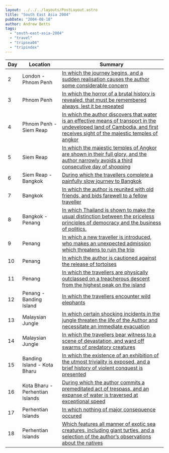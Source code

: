 ```yaml
---
layout: ../../../layouts/PostLayout.astro
title: "South East Asia 2004"
pubDate: "2004-08-18"
author: Andrew Betts
tags: 
  - "south-east-asia-2004"
  - "travel"
  - "tripsea04"
  - "tripindex"
---
```


| Day | Location | Summary |
| --- | --- | --- |
| 2 | London - Phnom Penh | [In which the journey begins, and a sudden realisation causes the author some considerable concern](http://trib.tv/2004/08/day-2.html) |
| 3 | Phnom Penh | [In which the horror of a brutal history is revealed, that must be remembered always, lest it be repeated](http://trib.tv/2004/08/day-3.html) |
| 4 | Phnom Penh - Siem Reap | [In which the author discovers that water is an effective means of transport in the undeveloped land of Cambodia, and first receives sight of the majestic temples of angkor](http://trib.tv/2004/08/day-4.html) |
| 5 | Siem Reap | [In which the majestic temples of Angkor are shown in their full glory, and the author narrowly avoids a third consecutive day of shopping](http://trib.tv/2004/08/day-5.html) |
| 6 | Siem Reap - Bangkok | [During which the travellers complete a painfully slow journey to Bangkok](http://trib.tv/2004/08/day-6.html) |
| 7 | Bangkok | [In which the author is reunited with old friends, and bids farewell to a fellow traveller](http://trib.tv/2004/08/day-7.html) |
| 8 | Bangkok - Penang | [In which Thailand is shown to make the usual distinction between the priceless principles of democracy and the business of politics.](http://trib.tv/2004/08/day-8.html) |
| 9 | Penang | [In which a new traveller is introduced, who makes an unexpected admission which threatens to ruin the trip](http://trib.tv/2004/08/day-9.html) |
| 10 | Penang | [In which the author is cautioned against the release of tortoises](http://trib.tv/2004/08/day-10.html) |
| 11 | Penang | [In which the travellers are physically outclassed on a treacherous descent from the highest peak on the island](http://trib.tv/2004/08/day-11.html) |
| 12 | Penang - Banding Island | [In which the travellers encounter wild elephants](http://trib.tv/2004/08/day-12.html) |
| 13 | Malaysian Jungle | [In which certain shocking incidents in the jungle threaten the life of the Author and necessitate an immediate evacuation](http://trib.tv/2004/08/day-13.html) |
| 14 | Malaysian Jungle | [In which the travellers bear witness to a scene of devastation, and ward off swarms of predatory creatures](http://trib.tv/2004/08/day-14.html) |
| 15 | Banding Island - Kota Bharu | [In which the existence of an exhibition of the utmost triviality is exposed, and a brief history of violent conquest is presented](http://trib.tv/2004/09/day-15.html) |
| 16 | Kota Bharu - Perhentian Islands | [During which the author commits a premeditated act of trespass, and an expanse of water is traversed at exceptional speed](http://trib.tv/2004/09/day-16.html) |
| 17 | Perhentian Islands | [In which nothing of major consequence occured](http://trib.tv/2004/09/day-17.html) |
| 18 | Perhentian Islands | [Which features all manner of exotic sea creatures, including giant turtles, and a selection of the author’s observations about the natives](http://trib.tv/2004/09/day-18.html) |
